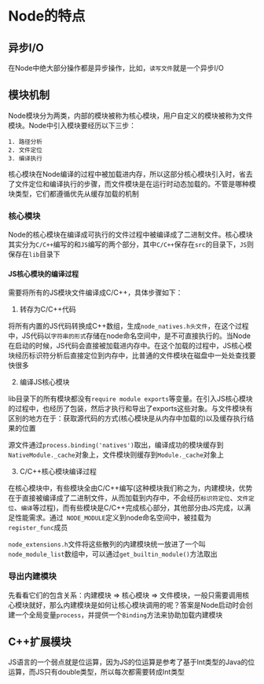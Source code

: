 # Node的特点

## 异步I/O

在Node中绝大部分操作都是异步操作，比如，`读写文件`就是一个异步I/O

## 模块机制

Node模块分为两类，内部的模块被称为核心模块，用户自定义的模块被称为文件模块。Node中引入模块要经历以下三步：

    1. 路径分析
    2. 文件定位
    3. 编译执行

核心模块在Node编译的过程中被加载进内存，所以这部分核心模块引入时，省去了文件定位和编译执行的步骤，而文件模块是在运行时动态加载的。不管是哪种模块类型，它们都遵循优先从缓存加载的机制

### 核心模块

Node的核心模块在编译成可执行的文件过程中被编译成了二进制文件。核心模块其实分为`C/C++`编写的和`JS`编写的两个部分，其中`C/C++`保存在`src`的目录下，`JS`则保存在`lib`目录下

#### JS核心模块的编译过程

需要将所有的JS模块文件编译成C/C++，具体步骤如下：

1. 转存为C/C++代码

将所有内置的JS代码转换成C++数组，生成`node_natives.h头文件`，在这个过程中，JS代码以`字符串的形式`存储在node命名空间中，是不可直接执行的。当Node在启动的时候，JS代码会直接被加载进内存中。在这个加载的过程中，JS核心模块经历标识符分析后直接定位到内存中，比普通的文件模块在磁盘中一处处查找要快很多

2. 编译JS核心模块

lib目录下的所有模块都没有`require module exports`等变量。在引入JS核心模块的过程中，也经历了包装，然后才执行和导出了exports这些对象。与文件模块有区别的地方在于：获取源代码的方式(核心模块是从内存中加载的)以及缓存执行结果的位置

源文件通过`process.binding('natives')`取出，编译成功的模块缓存到`NativeModule._cache`对象上，文件模块则缓存到`Module._cache`对象上

3. C/C++核心模块编译过程

在核心模块中，有些模块全由C/C++编写(这种模块我们称之为，内建模块，优势在于直接被编译成了二进制文件，从而加载到内存中，不会经历`标识符定位`、`文件定位`、`编译`等过程)，而有些模块是C/C++完成核心部分，其他部分由JS完成，以满足性能需求。通过` NODE_MODULE`定义到node命名空间中，被挂载为`register_func`成员

`node_extensions.h`文件将这些散列的内建模块统一放进了一个叫`node_module_list`数组中，可以通过`get_builtin_module()`方法取出

### 导出内建模块

先看看它们的包含关系：内建模块 => 核心模块 => 文件模块，一般只需要调用核心模块就好，那么内建模块是如何让核心模块调用的呢？答案是Node启动时会创建一个全局变量`process`，并提供一个`Binding`方法来协助加载内建模块

## C++扩展模块

JS语言的一个弱点就是位运算，因为JS的位运算是参考了基于Int类型的Java的位运算，而JS只有double类型，所以每次都需要转成Int类型